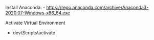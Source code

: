 Install Anaconda: - https://repo.anaconda.com/archive/Anaconda3-2020.07-Windows-x86_64.exe

Activate Virtual Environment

- dev\Scripts\activate
